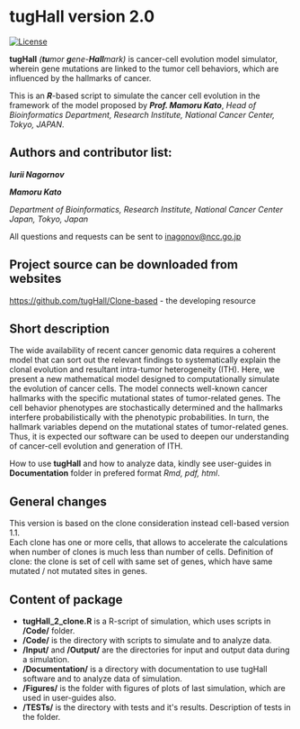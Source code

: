 tugHall version 2.0
====================

[![License](https://img.shields.io/badge/License-GPLv3-orange.svg)](https://github.com/tugHall/Clone-based/blob/master/LICENSE)


**tugHall** _(**tu**mor **g**ene-**Hall**mark)_ is cancer-cell evolution model simulator, wherein gene mutations are linked to the tumor cell behaviors, which are influenced by the hallmarks of cancer.

This is an _**R**_-based script to simulate the cancer cell evolution in the framework of the model proposed by _**Prof. Mamoru Kato**_,
_Head of Bioinformatics Department, Research Institute, National Cancer Center, Tokyo, JAPAN_.

Authors and contributor list:
---
_**Iurii Nagornov**_

_**Mamoru Kato**_

_Department of Bioinformatics, Research Institute, National Cancer Center Japan, Tokyo, Japan_

All questions and requests can be sent to inagonov@ncc.go.jp

Project source can be downloaded from websites  
--- 
https://github.com/tugHall/Clone-based  -  the developing resource

Short description
---
The wide availability of recent cancer genomic data requires a coherent model that can sort out the relevant findings to systematically explain the clonal evolution and resultant intra-tumor heterogeneity (ITH). Here, we present a new mathematical model designed to computationally simulate the evolution of cancer cells. The model connects well-known cancer hallmarks with the specific mutational states of tumor-related genes. The cell behavior phenotypes are stochastically determined and the hallmarks interfere probabilistically with the phenotypic probabilities. In turn, the hallmark variables depend on the mutational states of tumor-related genes. Thus, it is expected our software can be used to deepen our understanding of cancer-cell evolution and generation of ITH.

How to use **tugHall** and how to analyze data, kindly see user-guides in **Documentation** folder in prefered format *Rmd, pdf, html*.

General changes
---

This version is based on the clone consideration instead cell-based version 1.1.  
Each clone has one or more cells, that allows to accelerate the calculations when number of clones is much less than number of cells.
Definition of clone: the clone is set of cell with same set of genes, which have same mutated / not mutated sites in genes.


Content of package
---

* **tugHall_2_clone.R** is a R-script of simulation, which uses scripts in **/Code/** folder.
* **/Code/** is the directory with scripts to simulate and to analyze data. 
* **/Input/** and **/Output/** are the directories for input and output data during a simulation. 
* **/Documentation/** is a directory with documentation to use tugHall software and to analyze data of simulation.   
* **/Figures/** is the folder with figures of plots of last simulation, which are used in user-guides also. 
* **/TESTs/** is the directory with tests and it's results. Description of tests in the folder. 

